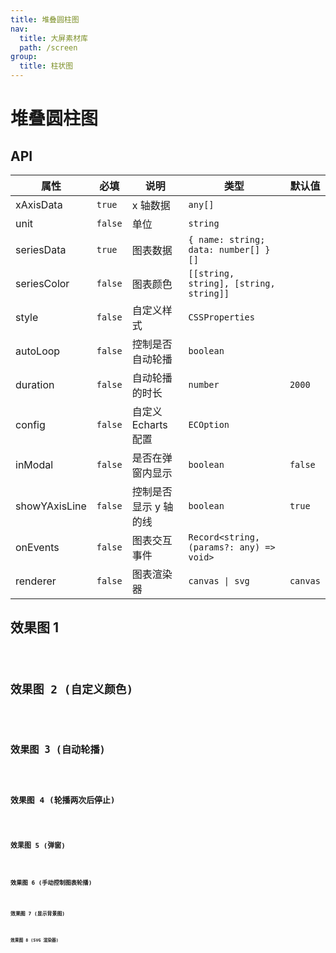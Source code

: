 ```yaml
---
title: 堆叠圆柱图
nav:
  title: 大屏素材库
  path: /screen
group:
  title: 柱状图
---
```


# 堆叠圆柱图

## API

| 属性          | 必填    | 说明                  | 类型                                     | 默认值   |
| ------------- | ------- | --------------------- | ---------------------------------------- | -------- |
| xAxisData     | `true`  | x 轴数据              | `any[]`                                  |          |
| unit          | `false` | 单位                  | `string`                                 |          |
| seriesData    | `true`  | 图表数据              | `{ name: string; data: number[] }[]`     |          |
| seriesColor   | `false` | 图表颜色              | `[[string, string], [string, string]]`   |          |
| style         | `false` | 自定义样式            | `CSSProperties`                          |          |
| autoLoop      | `false` | 控制是否自动轮播      | `boolean`                                |          |
| duration      | `false` | 自动轮播的时长        | `number`                                 | `2000`   |
| config        | `false` | 自定义 Echarts 配置   | `ECOption`                               |          |
| inModal       | `false` | 是否在弹窗内显示      | `boolean`                                | `false`  |
| showYAxisLine | `false` | 控制是否显示 y 轴的线 | `boolean`                                | `true`   |
| onEvents      | `false` | 图表交互事件          | `Record<string, (params?: any) => void>` |          |
| renderer      | `false` | 图表渲染器            | `canvas \| svg`                          | `canvas` |

## 效果图 1

<code src="../../example/StackBarDemo/demo1.tsx" background="#040727">

## 效果图 2 (自定义颜色)

<code src="../../example/StackBarDemo/demo2.tsx" background="#040727">

## 效果图 3 (自动轮播)

<code src="../../example/StackBarDemo/demo3.tsx" background="#040727">

## 效果图 4 (轮播两次后停止)

<code src="../../example/StackBarDemo/demo4.tsx" background="#040727">

## 效果图 5 (弹窗)

<code src="../../example/StackBarDemo/demo5.tsx" background="#040727">

## 效果图 6 (手动控制图表轮播)

<code src="../../example/StackBarDemo/demo6.tsx" background="#040727">

## 效果图 7 (显示背景图)

<code src="../../example/StackBarDemo/demo7.tsx" background="#040727">

## 效果图 8 (SVG 渲染器)

<code src="../../example/StackBarDemo/demo8.tsx" background="#040727">
